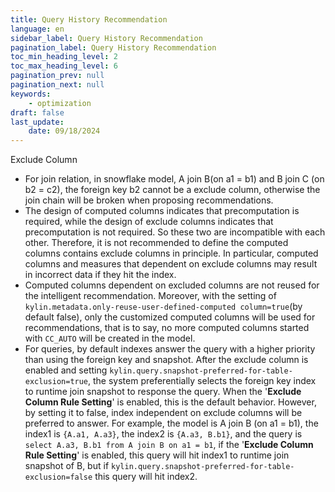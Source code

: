 ```yaml
---
title: Query History Recommendation
language: en
sidebar_label: Query History Recommendation
pagination_label: Query History Recommendation
toc_min_heading_level: 2
toc_max_heading_level: 6
pagination_prev: null
pagination_next: null
keywords:
    - optimization
draft: false
last_update:
    date: 09/18/2024
---
```


Exclude Column

 * For join relation, in snowflake model, A join B(on a1 = b1) and B join C (on b2 = c2), the foreign key b2 cannot be a exclude column, otherwise the join chain will be broken when proposing recommendations.
 * The design of computed columns indicates that precomputation is required, while the design of exclude columns indicates that precomputation is not required. So these two are incompatible with each other. Therefore, it is not recommended to define the computed columns contains exclude columns in principle. In particular, computed columns and measures that dependent on exclude columns  may result in incorrect data if they hit the index. 
 * Computed columns dependent on excluded columns are not reused for the intelligent recommendation. Moreover, with the setting of `kylin.metadata.only-reuse-user-defined-computed column=true`(by default false), only the customized computed columns will be used for recommendations, that is to say, no more computed columns started with `CC_AUTO` will be created in the model.
 * For queries, by default indexes answer the query with a higher priority than using the foreign key and snapshot. After the exclude column is enabled and setting `kylin.query.snapshot-preferred-for-table-exclusion=true`, the system preferentially selects the foreign key index to runtime join snapshot to response the query. When the '**Exclude Column Rule Setting**' is enabled, this is the default behavior. However, by setting it to false, index independent on exclude columns will be preferred to answer. For example, the model is A join B (on a1 = b1), the index1 is `{A.a1, A.a3}`, the index2 is `{A.a3, B.b1}`, and the query is `select A.a3, B.b1 from A join B on a1 = b1`, if the  '**Exclude Column Rule Setting**' is enabled, this query will hit index1 to runtime join snapshot of B, but if `kylin.query.snapshot-preferred-for-table-exclusion=false` this query will hit index2.
